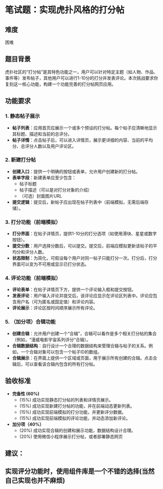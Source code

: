 # 笔试题：实现虎扑风格的打分帖

## 难度
困难

## 题目背景
虎扑社区的“打分帖”是其特色功能之一，用户可以针对特定主题（如人物、作品、事件等）发布帖子，其他用户可以进行1-10分的打分并发表评论。本次挑战要求你复刻这一核心功能，构建一个功能完善的打分帖网页应用。

## 功能要求

### 1. 静态帖子展示
- **帖子列表**：应用首页应展示一个或多个预设的打分帖。每个帖子应清晰地显示其标题、描述和当前的总评分。
- **帖子详情**：点击帖子后，可以进入详情页，展示更详细的内容、当前的平均分、总评分人数以及用户评论区。

### 2. 新建打分帖
- **创建入口**：提供一个明确的按钮或表单，允许用户创建新的打分帖。
- **表单字段**：新建表单应至少包含：
    - 帖子标题
    - 帖子描述（可以是对打分对象的介绍）
    - （可选）封面图片URL
- **提交逻辑**：提交后，新帖子应出现在帖子列表中（前端模拟，无需后端存储）。

### 3. 打分功能（前端模拟）
- **打分界面**：在帖子详情页，提供1-10分的打分选项（如使用滑块、星星或数字按钮）。
- **提交分数**：用户选择分数后，可以提交。提交后，前端应模拟更新该帖子的平均分和评分人数。
- **状态限制**：为简化，可假设每个用户对同一帖子只能打分一次。打分后，打分界面可以变为不可用或显示已打分状态。

### 4. 评论功能（前端模拟）
- **评论表单**：在帖子详情页下方，提供一个评论输入框和提交按钮。
- **发表评论**：用户输入评论并提交后，该评论应显示在评论区列表中。评论应包含用户名（可为匿名或固定值）和评论内容。
- **评论展示**：评论区按时间顺序展示所有评论。

### 5. （加分项）合辑功能
- **创建合辑**：允许用户创建一个“合辑”，合辑可以看作是多个相关打分帖的集合（例如，“漫威电影宇宙系列评分”合辑）。
- **合辑数据结构**：自行设计一个合理的数据结构来管理合辑与帖子的关系。例如，一个合辑对象可以包含一个帖子ID的数组。
- **合辑展示**：在界面上提供一个区域或页面，用于展示所有创建的合辑。点击合辑后，可以查看该合辑内包含的所有打分帖。

## 验收标准

*   **完备性 (60%)**
    *   (15%) 成功实现静态打分帖的列表和详情页展示。
    *   (15%) 成功实现新建打分帖的功能，并在前端动态更新列表。
    *   (15%) 成功实现前端模拟的打分功能，并更新评分数据。
    *   (15%) 成功实现前端模拟的评论功能，并动态添加新评论。
*   **加分项（40%）**
    *   (20%) 成功实现合辑的创建和展示功能，数据结构设计合理。
    *   (20%) 使用微信小程序展示打分帖，或者部署静态网页
## 建议：
  实现评分功能时，使用组件库是一个不错的选择(当然自己实现也并不麻烦)
---